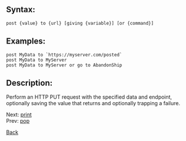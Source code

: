 ## Syntax:
`post {value} to {url} [giving {variable}] [or {command}]`
## Examples:
``post MyData to `https://myserver.com/posted` ``  
`post MyData to MyServer`  
`post MyData to MyServer or go to AbandonShip`

## Description:
Perform an HTTP PUT request with the specified data and endpoint, optionally saving the value that returns and optionally trapping a failure.

Next: [print](print.md)  
Prev: [pop](pop.md)

[Back](../core.md)
